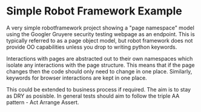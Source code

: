 # Simple Robot Framework Example

A very simple robotframework project showing a "page namespace" model using the Googler Gruyere security testing webpage 
as an endpoint. This is typically referred to as a page object model, but robot framework does not provide OO 
capabilities unless you drop to writing python keywords.
  
Interactions with pages are abstracted out to their own namespaces which isolate any interactions with
the page structure. This means that if the page changes then the code should only need to change in one place. Similarly,
keywords for browser interactions are kept in one place.

This could be extended to business process if required. The aim is to stay as DRY as posisble. In general tests should 
aim to follow the triple AA pattern - Act Arrange Assert.
